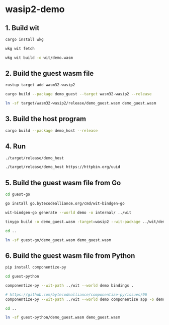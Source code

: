 # wasip2-demo

## 1. Build wit

```sh
cargo install wkg

wkg wit fetch

wkg wit build -o wit/demo.wasm
```

## 2. Build the guest wasm file

```sh
rustup target add wasm32-wasip2

cargo build --package demo_guest --target wasm32-wasip2 --release

ln -sf target/wasm32-wasip2/release/demo_guest.wasm demo_guest.wasm
```

## 3. Build the host program

```sh
cargo build --package demo_host --release
```

## 4. Run

```sh
./target/release/demo_host

./target/release/demo_host https://httpbin.org/uuid
```

## 5. Build the guest wasm file from Go

```sh
cd guest-go

go install go.bytecodealliance.org/cmd/wit-bindgen-go

wit-bindgen-go generate --world demo -o internal/ ../wit

tinygo build -o demo_guest.wasm -target=wasip2 --wit-package ../wit/demo.wasm --wit-world demo app.go

cd ..

ln -sf guest-go/demo_guest.wasm demo_guest.wasm
```

## 6. Build the guest wasm file from Python

```sh
pip install componentize-py

cd guest-python

componentize-py --wit-path ../wit --world demo bindings .

# https://github.com/bytecodealliance/componentize-py/issues/96
componentize-py --wit-path ../wit --world demo componentize app -o demo_guest.wasm

cd ..

ln -sf guest-python/demo_guest.wasm demo_guest.wasm
```
